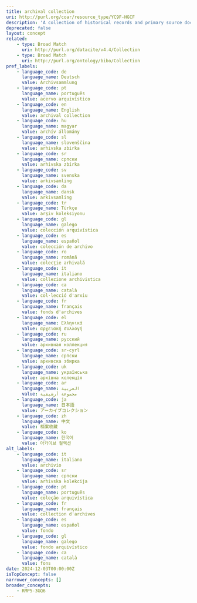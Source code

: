 ```yaml
---
title: archival collection
uri: http://purl.org/coar/resource_type/YC9F-HGCF
description: 'A collection of historical records and primary source documents. Documents may be tangible or digital. Adapted from “archive (groupings)” in Getty AAT: https://www.getty.edu/vow/AATFullDisplay?find=maiolica&logic=AND&note=&subjectid=300375748'
deprecated: false
layout: concept
related:
    - type: Broad Match
      uri: http://purl.org/datacite/v4.4/Collection
    - type: Broad Match
      uri: http://purl.org/ontology/bibo/Collection
pref_labels:
    - language_code: de
      language_name: Deutsch
      value: Archivsammlung
    - language_code: pt
      language_name: português
      value: acervo arquivístico
    - language_code: en
      language_name: English
      value: archival collection
    - language_code: hu
      language_name: magyar
      value: archív állomány
    - language_code: sl
      language_name: slovenščina
      value: arhivska zbirka
    - language_code: sr
      language_name: српски
      value: arhivska zbirka
    - language_code: sv
      language_name: svenska
      value: arkivsamling
    - language_code: da
      language_name: dansk
      value: arkivsamling
    - language_code: tr
      language_name: Türkçe
      value: arşiv koleksiyonu
    - language_code: gl
      language_name: galego
      value: colección arquivística
    - language_code: es
      language_name: español
      value: colección de archivo
    - language_code: ro
      language_name: română
      value: colecţie arhivală
    - language_code: it
      language_name: italiano
      value: collezione archivistica
    - language_code: ca
      language_name: català
      value: col·lecció d'arxiu
    - language_code: fr
      language_name: français
      value: fonds d'archives
    - language_code: el
      language_name: Ελληνικά
      value: αρχειακή συλλογή
    - language_code: ru
      language_name: русский
      value: архивная коллекция
    - language_code: sr-cyrl
      language_name: српски
      value: архивска збирка
    - language_code: uk
      language_name: українська
      value: архівна колекція
    - language_code: ar
      language_name: العربية
      value: مجموعة أرشيفية
    - language_code: ja
      language_name: 日本語
      value: アーカイブコレクション
    - language_code: zh
      language_name: 中文
      value: 档案收藏
    - language_code: ko
      language_name: 한국어
      value: 아카이브 컬렉션
alt_labels:
    - language_code: it
      language_name: italiano
      value: archivio
    - language_code: sr
      language_name: српски
      value: arhivska kolekcija
    - language_code: pt
      language_name: português
      value: coleção arquivística
    - language_code: fr
      language_name: français
      value: collection d'archives
    - language_code: es
      language_name: español
      value: fondo
    - language_code: gl
      language_name: galego
      value: fondo arquivístico
    - language_code: ca
      language_name: català
      value: fons
date: 2024-12-03T00:00:00Z
isTopConcept: false
narrower_concepts: []
broader_concepts:
    - RMP5-3GQ6
---
```


